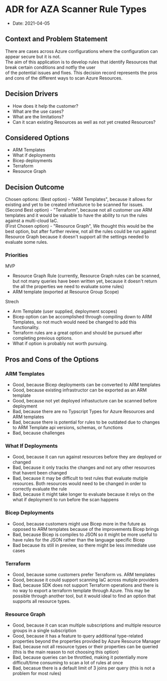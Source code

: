 # ADR for AZA Scanner Rule Types 
* Date: 2021-04-05

## Context and Problem Statement

There are cases across Azure configurations where the configuration can appear secure but it is not.  
The aim of this application is to develop rules that identify Resources that break certain conditions and notfiy the user  
of the potential issues and fixes. This decision record represents the pros and cons of the different ways to scan Azure Resources. 

## Decision Drivers

* How does it help the customer?
* What are the use cases?
* What are the limitations?
* Can it scan existing Resources as well as not yet created Resources?

## Considered Options

* ARM Templates
* What if deployments
* Bicep deployments
* Terraform
* Resource Graph

## Decision Outcome

Chosen options: 
(Best option) - "ARM Templates", because it allows for existing and yet to be created infrasturce to be scanned for issues.     
(Second Best option) - "Terraform", because not all customer use ARM templates and it would be valuable to have the ability to run the rules against a multi-cloud IaC.  
(First Chosen option) - "Resource Graph", We thought this would be the best option, but after further review, not all the rules could be run against Resource Graph because it doesn't support all the settings needed to evaluate some rules.  

### Priorities
MVP  
* Resource Graph Rule (currently, Resource Graph rules can be scanned, but not many queries have been written yet, because it doesn't return the all the properties we need to evaluate some rules)
* ARM template (exported at Resource Group Scope)  

Strech  
* Arm Template (user supplied, deployment scopes)
* Bicep option can be accomplished through compiling down to ARM Templates, so not much would need be changed to add this functionality.
* Terraform rules are a great option and should be pursued after completing previous options.   
* What if option is probably not worth pursuing.   

## Pros and Cons of the Options 

### ARM Templates

* Good, because Bicep deployments can be converted to ARM templates
* Good, because existing infrastructor can be exported as an ARM template 
* Good, because not yet deployed infrastucture can be scanned before deployment  
* Bad, because there are no Typscript Types for Azure Resources and ARM templates
* Bad, because there is potential for rules to be outdated due to changes to ARM Template api versions, schemas, or functions
* Bad, because challenges 

### What If Deployments

* Good, because it can run against resources before they are deployed or changed
* Bad, because it only tracks the changes and not any other resources that havent been changed
* Bad, because it may be difficult to test rules that evaluate mutiple resources. Both resources would need to be changed in order to correctly evaluate the rule
* Bad, because it might take longer to evaluate because it relys on the what if deployment to run before the scan happens

### Bicep Deployments

* Good, because customers might use Bicep more in the future as opposed to ARM templates because of the improvements Bicep brings 
* Bad, because Bicep is compiles to JSON so it might be more useful to have rules for the JSON rather than the language specific Bicep
* Bad because its still in preview, so there might be less immediate use cases

### Terraform

* Good, because some customers prefer Terraform vs. ARM templates 
* Good, because it could support scanning IaC across mutiple providers
* Bad, because SDK does not support Terraform operations and there is no way to export a terraform template through Azure. This may be possible through another tool, but it would ideal to find an option that supports all resource types.

### Resource Graph

* Good, because it can scan multiple subscriptions and multiple resource groups in a single subscription
* Good, because it has a feature to query additional type-related properties beyond the properties provided by Azure Resource Manager
* Bad, because not all resource types or their properties can be queried (this is the main reason to not choosing this option)
* Bad, because queries can be throttled, making it potentially more difficult/time consuming to scan a lot of rules at once
* Bad, becasue there is a default limit of 3 joins per query (this is not a problem for most rules)